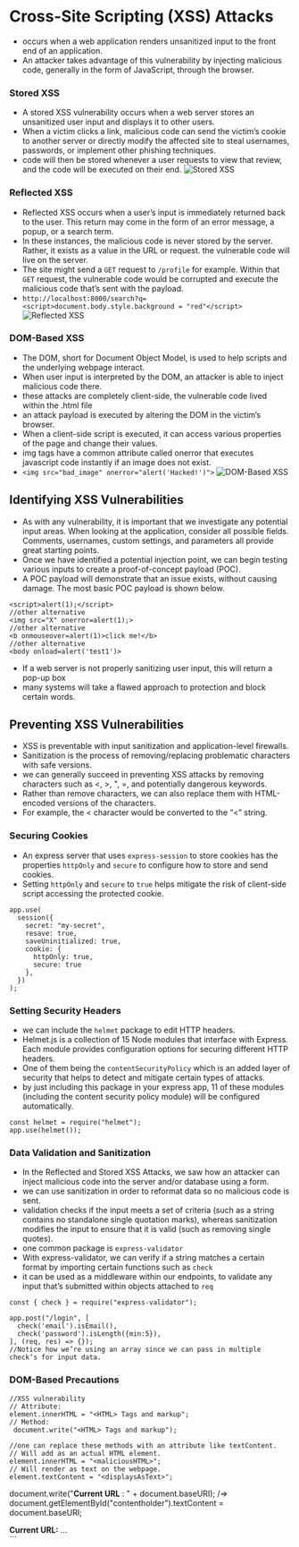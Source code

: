 # Cross-Site Scripting (XSS) Attacks
- occurs when a web application renders unsanitized input to the front end of an application.
- An attacker takes advantage of this vulnerability by injecting malicious code, generally in the form of JavaScript, through the browser.

### Stored XSS
- A stored XSS vulnerability occurs when a web server stores an unsanitized user input and displays it to other users.
- When a victim clicks a link, malicious code can send the victim’s cookie to another server or directly modify the affected site to steal usernames, passwords, or implement other phishing techniques.
- code will then be stored whenever a user requests to view that review, and the code will be executed on their end.
![Stored XSS](https://static-assets.codecademy.com/Courses/introduction-to-cybersecurity/xss/Cybersecurity_XSS_Stored_v2-03.svg)

### Reflected XSS
- Reflected XSS occurs when a user’s input is immediately returned back to the user. This return may come in the form of an error message, a popup, or a search term.
- In these instances, the malicious code is never stored by the server. Rather, it exists as a value in the URL or request. the vulnerable code will live on the server.
- The site might send a `GET` request to `/profile` for example. Within that `GET` request, the vulnerable code would be corrupted and execute the malicious code that’s sent with the payload.
- `http://localhost:8000/search?q=<script>document.body.style.background = "red"</script>`
![Reflected XSS](https://static-assets.codecademy.com/Courses/introduction-to-cybersecurity/xss/Cybersecurity_XSS_Reflected_v2.svg)

### DOM-Based XSS
- The DOM, short for Document Object Model, is used to help scripts and the underlying webpage interact.
- When user input is interpreted by the DOM, an attacker is able to inject malicious code there.
- these attacks are completely client-side, the vulnerable code lived within the .html file
- an attack payload is executed by altering the DOM in the victim’s browser.
- When a client-side script is executed, it can access various properties of the page and change their values.
- img tags have a common attribute called onerror that executes javascript code instantly if an image does not exist.
- `<img src="bad_image" onerror="alert('Hacked!')">`
![DOM-Based XSS](https://static-assets.codecademy.com/Courses/introduction-to-cybersecurity/xss/Cybersecurity_XSS_DOM_v2.svg)

## Identifying XSS Vulnerabilities
- As with any vulnerability, it is important that we investigate any potential input areas. When looking at the application, consider all possible fields. Comments, usernames, custom settings, and parameters all provide great starting points.
- Once we have identified a potential injection point, we can begin testing various inputs to create a proof-of-concept payload (POC).
- A POC payload will demonstrate that an issue exists, without causing damage. The most basic POC payload is shown below.
```
<script>alert(1);</script>
//other alternative
<img src="X" onerror=alert(1);>
//other alternative
<b onmouseover=alert(1)>click me!</b>
//other alternative
<body onload=alert('test1')>

```
- If a web server is not properly sanitizing user input, this will return a pop-up box
- many systems will take a flawed approach to protection and block certain words.

## Preventing XSS Vulnerabilities
- XSS is preventable with input sanitization and application-level firewalls.
- Sanitization is the process of removing/replacing problematic characters with safe versions.
- we can generally succeed in preventing XSS attacks by removing characters such as <, >, ", =, and potentially dangerous keywords.
- Rather than remove characters, we can also replace them with HTML-encoded versions of the characters.
- For example, the < character would be converted to the “<” string. 

### Securing Cookies
- An express server that uses `express-session` to store cookies has the properties `httpOnly` and `secure` to configure how to store and send cookies.
- Setting `httpOnly` and `secure` to `true` helps mitigate the risk of client-side script accessing the protected cookie.
```node
app.use(
  session({
    secret: "my-secret",
    resave: true,
    saveUninitialized: true,
    cookie: {
      httpOnly: true,
      secure: true
    },
  })
);
```

### Setting Security Headers
- we can include the `helmet` package to edit HTTP headers.
- Helmet.js is a collection of 15 Node modules that interface with Express. Each module provides configuration options for securing different HTTP headers.
- One of them being the `contentSecurityPolicy` which is an added layer of security that helps to detect and mitigate certain types of attacks.
- by just including this package in your express app, 11 of these modules (including the content security policy module) will be configured automatically.
```node
const helmet = require("helmet");
app.use(helmet());
```

### Data Validation and Sanitization
- In the Reflected and Stored XSS Attacks, we saw how an attacker can inject malicious code into the server and/or database using a form.
- we can use sanitization in order to reformat data so no malicious code is sent.
- validation checks if the input meets a set of criteria (such as a string contains no standalone single quotation marks), whereas sanitization modifies the input to ensure that it is valid (such as removing single quotes).
- one common package is `express-validator`
- With express-validator, we can verify if a string matches a certain format by importing certain functions such as `check`
-  it can be used as a middleware within our endpoints, to validate any input that’s submitted within objects attached to `req`
```node
const { check } = require("express-validator");

app.post("/login", [
  check('email').isEmail(),
  check('password').isLength({min:5}),
], (req, res) => {});
//Notice how we’re using an array since we can pass in multiple check‘s for input data.
```

### DOM-Based Precautions
```
//XSS vulnerability
// Attribute:
element.innerHTML = "<HTML> Tags and markup";
// Method:
 document.write("<HTML> Tags and markup");

//one can replace these methods with an attribute like textContent.
// Will add as an actual HTML element.
element.innerHTML = "<maliciousHTML>";
// Will render as text on the webpage.
element.textContent = "<displaysAsText>";

```
document.write("<b>Current URL</b> : " + document.baseURI);
/=>
document.getElementById("contentholder").textContent = document.baseURI;

<body>
    <section>
      <b>Current URL:</b><span id="contentholder"></span>
      ...
    </section>
</body>
```
